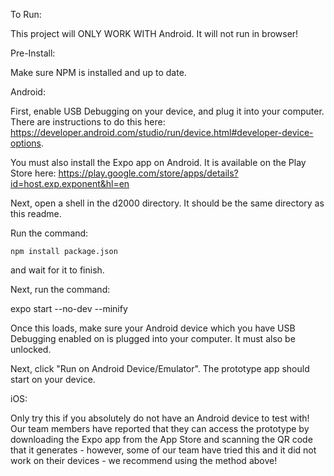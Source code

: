 To Run:

This project will ONLY WORK WITH Android. It will not run in browser!

Pre-Install:

Make sure NPM is installed and up to date.

Android:

First, enable USB Debugging on your device, and plug it into your computer. There are instructions to do this here: https://developer.android.com/studio/run/device.html#developer-device-options.

You must also install the Expo app on Android. It is available on the Play Store here: https://play.google.com/store/apps/details?id=host.exp.exponent&hl=en

Next, open a shell in the d2000 directory. It should be the same directory as this readme.

Run the command:

    npm install package.json

and wait for it to finish.

Next, run the command:

expo start --no-dev --minify

Once this loads, make sure your Android device which you have USB Debugging enabled on is plugged into your computer. It must also be unlocked.

Next, click "Run on Android Device/Emulator". The prototype app should start on your device.

iOS:

Only try this if you absolutely do not have an Android device to test with! Our team members have reported that they can access the prototype by downloading the Expo app from the App Store and scanning the QR code that it generates - however, some of our team have tried this and it did not work on their devices - we recommend using the method above!
